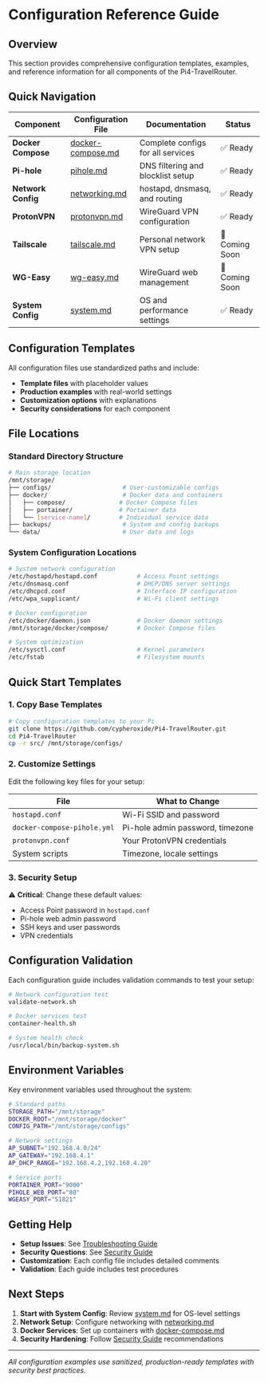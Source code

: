 # Configuration Reference Guide

## Overview

This section provides comprehensive configuration templates, examples, and reference information for all components of the Pi4-TravelRouter.

## Quick Navigation

| Component | Configuration File | Documentation | Status |
|-----------|-------------------|---------------|---------|
| **Docker Compose** | [docker-compose.md](docker-compose.md) | Complete configs for all services | ✅ Ready |
| **Pi-hole** | [pihole.md](pihole.md) | DNS filtering and blocklist setup | ✅ Ready |
| **Network Config** | [networking.md](networking.md) | hostapd, dnsmasq, and routing | ✅ Ready |
| **ProtonVPN** | [protonvpn.md](protonvpn.md) | WireGuard VPN configuration | ✅ Ready |
| **Tailscale** | [tailscale.md](tailscale.md) | Personal network VPN setup | 🚧 Coming Soon |
| **WG-Easy** | [wg-easy.md](wg-easy.md) | WireGuard web management | 🚧 Coming Soon |
| **System Config** | [system.md](system.md) | OS and performance settings | ✅ Ready |

## Configuration Templates

All configuration files use standardized paths and include:
- **Template files** with placeholder values
- **Production examples** with real-world settings
- **Customization options** with explanations
- **Security considerations** for each component

## File Locations

### Standard Directory Structure

```bash
# Main storage location
/mnt/storage/
├── configs/                    # User-customizable configs
├── docker/                     # Docker data and containers
│   ├── compose/               # Docker Compose files
│   ├── portainer/             # Portainer data
│   └── [service-name]/        # Individual service data
├── backups/                    # System and config backups
└── data/                       # User data and logs
```

### System Configuration Locations

```bash
# System network configuration
/etc/hostapd/hostapd.conf           # Access Point settings
/etc/dnsmasq.conf                   # DHCP/DNS server settings
/etc/dhcpcd.conf                    # Interface IP configuration
/etc/wpa_supplicant/                # Wi-Fi client settings

# Docker configuration
/etc/docker/daemon.json             # Docker daemon settings
/mnt/storage/docker/compose/        # Docker Compose files

# System optimization
/etc/sysctl.conf                    # Kernel parameters
/etc/fstab                          # Filesystem mounts
```

## Quick Start Templates

### 1. Copy Base Templates
```bash
# Copy configuration templates to your Pi
git clone https://github.com/cypheroxide/Pi4-TravelRouter.git
cd Pi4-TravelRouter
cp -r src/ /mnt/storage/configs/
```

### 2. Customize Settings
Edit the following key files for your setup:

| File | What to Change |
|------|----------------|
| `hostapd.conf` | Wi-Fi SSID and password |
| `docker-compose-pihole.yml` | Pi-hole admin password, timezone |
| `protonvpn.conf` | Your ProtonVPN credentials |
| System scripts | Timezone, locale settings |

### 3. Security Setup
⚠️ **Critical**: Change these default values:
- Access Point password in `hostapd.conf`
- Pi-hole web admin password
- SSH keys and user passwords
- VPN credentials

## Configuration Validation

Each configuration guide includes validation commands to test your setup:

```bash
# Network configuration test
validate-network.sh

# Docker services test
container-health.sh

# System health check
/usr/local/bin/backup-system.sh
```

## Environment Variables

Key environment variables used throughout the system:

```bash
# Standard paths
STORAGE_PATH="/mnt/storage"
DOCKER_ROOT="/mnt/storage/docker"
CONFIG_PATH="/mnt/storage/configs"

# Network settings
AP_SUBNET="192.168.4.0/24"
AP_GATEWAY="192.168.4.1"
AP_DHCP_RANGE="192.168.4.2,192.168.4.20"

# Service ports
PORTAINER_PORT="9000"
PIHOLE_WEB_PORT="80"
WGEASY_PORT="51821"
```

## Getting Help

- **Setup Issues**: See [Troubleshooting Guide](../troubleshooting/)
- **Security Questions**: See [Security Guide](../security/)
- **Customization**: Each config file includes detailed comments
- **Validation**: Each guide includes test procedures

## Next Steps

1. **Start with System Config**: Review [system.md](system.md) for OS-level settings
2. **Network Setup**: Configure networking with [networking.md](networking.md)
3. **Docker Services**: Set up containers with [docker-compose.md](docker-compose.md)
4. **Security Hardening**: Follow [Security Guide](../security/) recommendations

---

*All configuration examples use sanitized, production-ready templates with security best practices.*